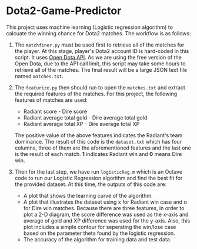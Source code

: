 # Dota2-Game-Predictor
This project uses machine learning (Logistic regression algorithm) to calcuate the winning chance for Dota2 matches. The workflow is as follows:

1. The `matchfiner.py` must be used first to retrieve all of the matches for the player. At this stage, player's Dota2 account ID is hard-coded in this script. It uses [Open Dota API](https://www.opendota.com/). As we are using the free version of the Open Dota, due to the API call limit, this script may take some hours to retrieve all of the matches. The final result will be a large JSON text file named `matches.txt`.

2. The `featurize.py` then should run to open the  `matches.txt` and extract the required features of the matches. For this project, the following features of matches are used:
    * Radiant score - Dire score
    * Radiant average total gold - Dire average total gold
    * Radiant average total XP - Dire average total XP
    
    The positive value of the above features indicates the Radiant's team dominance. The result of this code is the `dataset.txt` which has four columns, three of them are the aforementioned features and the last one is the result of each match. __1__ indicates Radiant win and __0__ means Dire win.
3. Then for the last step, we have run `logisticReg.m` which is an Octave code to run our Logistic Regression algorithm and find the best fit for the provided dataset. At this time, the outputs of this code are:
    * A plot that shows the learning curve of the algorithm.
    * A plot that illustrates the dataset using x for Radiant win case and o for Dire win matches. Because there are three features, in order to plot a 2-D diagram, the score difference was used as the x-axis and average of gold and XP difference was used for the y-axis. Also, this plot includes a simple contour for seperating the win/lose case based on the parameter theta found by the logistic regression.
    * The accuracy of the algorithm for training data and test data.

